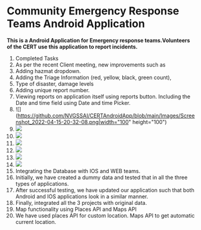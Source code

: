 # Community Emergency Response Teams Android Application
**This is a Android Application for Emergency response teams.Volunteers of the CERT use this application to report incidents.**
1. Completed Tasks
2.  As per the recent Client meeting, new improvements such as 
3.  Adding hazmat dropdown.
4.  Adding the Triage Information (red, yellow, black, green count),
5.  Type of disaster, damage levels
6.  Adding unique report number.
7.  Viewing reports on application itself using reports button. Including the Date and time field using Date and time Picker.
8.   ![](https://github.com/NVGSSAI/CERTAndroidApp/blob/main/Images/Screenshot_2022-04-15-20-32-08.png|width="100" height="100")
9.   ![](https://github.com/NVGSSAI/CERTAndroidApp/blob/main/Images/Screenshot_2022-04-15-20-33-53.png)
10.  ![](https://github.com/NVGSSAI/CERTAndroidApp/blob/main/Images/Screenshot_2022-04-15-20-34-04.png)
11.  ![](https://github.com/NVGSSAI/CERTAndroidApp/blob/main/Images/Screenshot_2022-04-15-20-34-09.png)
12.  ![](https://github.com/NVGSSAI/CERTAndroidApp/blob/main/Images/Screenshot_2022-04-15-20-34-25.png)
13.  ![](https://github.com/NVGSSAI/CERTAndroidApp/blob/main/Images/Screenshot_2022-04-15-20-34-49.png)
14.  ![](https://github.com/NVGSSAI/CERTAndroidApp/blob/main/Images/Screenshot_2022-04-15-20-35-09.png)
15. Integrating the Database with IOS and WEB teams.
16. Initially, we have created a dummy data and tested that in all the three types of applications.
17. After successful testing, we have updated our application such that both Android and IOS applications look in a similar manner.
18. Finally, integrated all the 3 projects with original data.
19. Map functionality using Places API and Maps API
20. We have used places API for custom location.  Maps API to get automatic current location.


